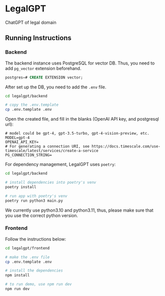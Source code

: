 # LegalGPT

ChatGPT of legal domain

## Running Instructions

### Backend

The backend instance uses PostgreSQL for vector DB.
Thus, you need to add `pg_vector` extension beforehand.

```sql
postgres=# CREATE EXTENSION vector;
```

After set up the DB, you need to add the `.env` file.

```sh
cd legalgpt/backend

# copy the .env.template
cp .env.template .env
```

Open the created file, and fill in the blanks (OpenAI API key, and postgresql url):

```
# model could be gpt-4, gpt-3.5-turbo, gpt-4-vision-preview, etc.
MODEL=gpt-4
OPENAI_API_KEY=
# For generating a connection URI, see https://docs.timescale.com/use-timescale/latest/services/create-a-service
PG_CONNECTION_STRING=
```

For dependency management, LegalGPT uses `poetry`:

```sh
cd legalgpt/backend

# install dependencies into poetry's venv
poetry install

# run app with poetry's venv
poetry run python3 main.py
```

We currently use python3.10 and python3.11, thus, please make sure that you use the correct python version.

### Frontend

Follow the instructions below:

```sh
cd legalgpt/frontend

# make the .env file
cp .env.template .env

# install the dependencies
npm install

# to run demo, use npm run dev
npm run dev
```
